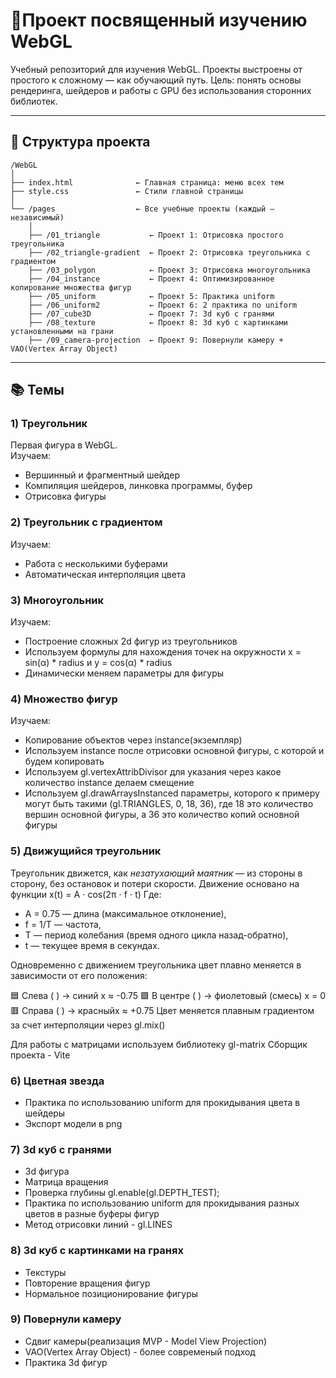 # 🎨Проект посвященный изучению WebGL

Учебный репозиторий для изучения WebGL.
Проекты выстроены от простого к сложному — как обучающий путь. 
Цель: понять основы рендеринга, шейдеров и работы с GPU без использования сторонних библиотек.

---

## 📁 Структура проекта
```
/WebGL
│
├── index.html              ← Главная страница: меню всех тем
├── style.css               ← Стили главной страницы
│
└── /pages                  ← Все учебные проекты (каждый — независимый)
    │
    ├── /01_triangle           ← Проект 1: Отрисовка простого треугольника
    ├── /02_triangle-gradient  ← Проект 2: Отрисовка треугольника с градиентом
    ├── /03_polygon            ← Проект 3: Отрисовка многоугольника
    ├── /04_instance           ← Проект 4: Оптимизированное копирование множества фигур
    ├── /05_uniform            ← Проект 5: Практика uniform
    ├── /06_uniform2           ← Проект 6: 2 практика по uniform
    ├── /07_cube3D             ← Проект 7: 3d куб с гранями
    ├── /08_texture            ← Проект 8: 3d куб с картинками установленными на грани
    ├── /09_camera-projection  ← Проект 9: Повернули камеру + VAO(Vertex Array Object)

```
---

## 📚 Темы

### 1) Треугольник
Первая фигура в WebGL.  
Изучаем:
- Вершинный и фрагментный шейдер
- Компиляция шейдеров, линковка программы, буфер
- Отрисовка фигуры

### 2) Треугольник с градиентом 
Изучаем:
- Работа с несколькими буферами
- Автоматическая интерполяция цвета

### 3) Многоугольник
Изучаем:
- Построение сложных 2d фигур из треугольников
- Используем формулы для нахождения точек на окружности x = sin(α) * radius и y = cos(α) * radius
- Динамически меняем параметры для фигуры

### 4) Множество фигур
Изучаем: 
- Копирование объектов через instance(экземпляр)
- Используем instance после отрисовки основной фигуры, с которой и будем копировать
- Используем gl.vertexAttribDivisor для указания через какое количество instance делаем смещение
- Используем gl.drawArraysInstanced параметры, которого к примеру могут быть такими (gl.TRIANGLES, 0, 18, 36), где 18 это количество вершин основной фигуры, а 36 это количество копий основной фигуры

### 5) Движущийся треугольник

Треугольник движется, как *незатухающий маятник* — из стороны в сторону, без остановок и потери скорости. Движение основано на функции x(t) = A ⋅ cos(2π ⋅ f ⋅ t)
Где:
- A = 0.75 — длина (максимальное отклонение),
- f = 1/T — частота,
- T — период колебания (время одного цикла назад-обратно),
- t — текущее время в секундах.

Одновременно с движением треугольника цвет плавно меняется в зависимости от его положения:

🟦 Слева ( ) → синий x ≈ -0.75
🟪 В центре ( ) → фиолетовый (смесь) x = 0
🟥 Справа ( ) → красныйx ≈ +0.75
Цвет меняется плавным градиентом за счет интерполяции через gl.mix()

Для работы с матрицами используем библиотеку gl-matrix
Сборщик проекта - Vite 

### 6) Цветная звезда

- Практика по использованию uniform для прокидывания цвета в шейдеры
- Экспорт модели в png 

### 7) 3d куб с гранями

- 3d фигура
- Матрица вращения
- Проверка глубины gl.enable(gl.DEPTH_TEST);
- Практика по использованию uniform для прокидывания разных цветов в разные буферы фигур
- Метод отрисовки линий - gl.LINES

### 8) 3d куб с картинками на гранях

- Текстуры
- Повторение вращения фигур
- Нормальное позиционирование фигуры 

### 9) Повернули камеру

- Сдвиг камеры(реализация MVP - Model View Projection)
- VAO(Vertex Array Object) - более современый подход 
- Практика 3d фигур